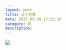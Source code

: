 ```yaml
---
layout: post
title: 占个分类
data: 2017-03-30 17:12:28
category: 码
description: 
---
```

![]({{site.baseurl}}/assets/img/image.jpg)